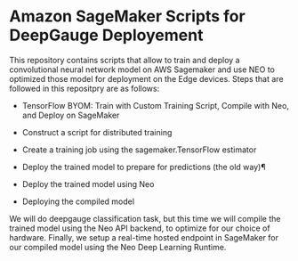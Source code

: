 # Amazon SageMaker Scripts for DeepGauge Deployement

This repository contains scripts that allow to train and deploy a convolutional neural network model on AWS Sagemaker and use NEO to optimized those model for deployment on the Edge devices. Steps that are followed in this repositpry are as follows:

- TensorFlow BYOM: Train with Custom Training Script, Compile with Neo, and Deploy on SageMaker

- Construct a script for distributed training

- Create a training job using the sagemaker.TensorFlow estimator

- Deploy the trained model to prepare for predictions (the old way)¶

- Deploy the trained model using Neo

- Deploying the compiled model


We will do deepgauge classification task, but this time we will compile the trained model using the Neo API backend, to optimize for our choice of hardware. Finally, we setup a real-time hosted endpoint in SageMaker for our compiled model using the Neo Deep Learning Runtime.
